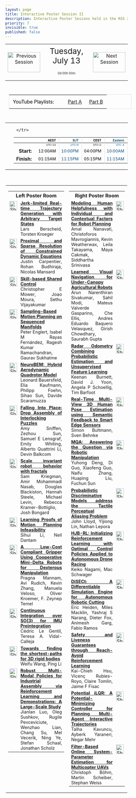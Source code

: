 ```yaml
---
layout: page
title: Interactive Poster Session II
description: Interactive Poster Sesions held in the RSS 2021 gather.town space
priority: 7
invisible: true
published: false
---
```

<head>
<style>
* {
  box-sizing: border-box;
}

#myInput {
  background-position: 10px 10px;
  background-repeat: no-repeat;
  width: 100%;
  font-size: 100%;
  padding: 12px 20px 12px 40px;
  border: 1px solid #ddd;
  margin-bottom: 12px;
}

#myTable, #myTableA {
  border-collapse: collapse;
  width: 100%;
  border: 1px solid #ddd;
  font-size: 100%;
}

#myTable th, #myTable td, #myTableA th, #myTableA td {
  text-align: left;
  padding: 12px;
}

#myTable tr, #myTableA tr {
  border-bottom: 1px solid #ddd;
}

#myTable tr.header, #myTable tr:hover, #myTableA tr.header, #myTableA tr:hover {
  background-color: #f1f1f1;
}


#eventcounter1 a {
    font-size: 12px;
    color: #ffffff;
    display: block;
}

#eventcounter1 a:hover {
    text-decoration: none;
}

#eventcounter2 a {
    font-size: 12px;
    color: #ffffff;
    display: block;
}

#eventcounter2 a:hover {
    text-decoration: none;
}

</style>
</head>

<table width="100%"><tr>
<td style="width: 15%; text-align: center;"><a href="{{ site.baseurl }}/program/posters1/">
<img src="{{ site.baseurl }}/images/previous_icon.png"
       alt="Previous Session" width = "107"  height = "66"/> 
</a> </td>
<td width="60%" height="120px;">
<center><span  style="font-size:26px; vertical-align: top; ">Tuesday, July 13</span></center><br><p style="text-align: center; font-size: 10px; margin-top: 0px;" id="eventcounter1"><a>0d 00h 00m</a></p>
</td>
<td style="width: 15%; text-align: center;"><a href="{{ site.baseurl }}/program/posters3/">
<img src="{{ site.baseurl }}/images/next_icon.png"
       alt="Next Session" width = "107"  height = "66"/> 
</a> </td>
</tr>
</table>


<br>



<style>
#yt-playlist {
  font-size: 16px;
  color: #000000;
  border: solid #ddd 1px;
  margin: 12px;
}

#yt-playlist td {
  padding: 12px;
  }
</style>
<table id="yt-playlist"><tr><td>YouTube Playlists:&nbsp;&nbsp;&nbsp;&nbsp;&nbsp;</td><td><a href="https://www.youtube.com/playlist?list=PLG0LjilbrcCZem_SoSzlKmpo3SBqXdDH9">Part A</a></td><td><a href="https://www.youtube.com/playlist?list=PLG0LjilbrcCYuk1P49Tfp_EY7lVHTcV_1">Part B</a>  </td></tr></table><br>
<table width="100%"><tr><td width="15%">&nbsp;</td><td>
 <table width="100%">
  <thead>
  <tr><th></th> 
   <th style="font-size: 10px; color:#000000; text-align:right; border-right: solid #dddddd 1px; padding-right: 10px;">AEST</th>
 <th style="font-size: 10px; color:#004e7d; text-align:right; border-right: solid #dddddd 1px; padding-right: 10px;">BJT</th>
 <th style="font-size: 10px; color:#000000; text-align:right; border-right: solid #dddddd 1px; padding-right: 10px;">CEST</th>
 <th style="font-size: 10px; color:#004e7d; text-align:right; border-right: solid #dddddd 1px; padding-right: 10px;">Eastern</th>
 <th style="font-size: 10px; color:#000000; text-align:right; border-right: solid #dddddd 1px; padding-right: 10px;">Pacific</th>
 
     </tr>
</thead>

<tr><td></td>
    <td style="font-size: 8px; color:#000000; text-align:right; border-right: solid #dddddd 1px; padding-right: 10px; padding-bottom: 3px;"> UTC+10</td>
  <td style="font-size: 8px; color:#004e7d; text-align:right; border-right: solid #dddddd 1px; padding-right: 10px; padding-bottom: 3px;"> UTC+8</td>
  <td style="font-size: 8px; color:#000000; text-align:right; border-right: solid #dddddd 1px; padding-right: 10px; padding-bottom: 3px;"> UTC+2</td>
  <td style="font-size: 8px; color:#004e7d; text-align:right; border-right: solid #dddddd 1px; padding-right: 10px; padding-bottom: 3px;"> UTC-4</td>
  <td style="font-size: 8px; color:#000000; text-align:right; border-right: solid #dddddd 1px; padding-right: 10px; padding-bottom: 3px;"> UTC-7</td>

</tr>
  <tr><td style="text-align:right; font-weight:bold; padding-right:15px;">Start: </td>
 <td style="font-size: 13px; color:#000000; text-align:right; border-right: solid #dddddd 1px; padding-right: 10px;">12:00AM</td>
 <td style="font-size: 13px; color:#004e7d; text-align:right; border-right: solid #dddddd 1px; padding-right: 10px;">10:00PM</td>
 <td style="font-size: 13px; color:#000000; text-align:right; border-right: solid #dddddd 1px; padding-right: 10px;">04:00PM</td>
 <td style="font-size: 13px; color:#004e7d; text-align:right; border-right: solid #dddddd 1px; padding-right: 10px;">10:00AM</td>
 <td style="font-size: 13px; color:#000000; text-align:right; border-right: solid #dddddd 1px; padding-right: 10px;">07:00AM</td>
</tr>
<tr><td style="text-align:right; font-weight:bold; padding-right:15px;">Finish: </td>
 <td style="font-size: 13px; color:#000000; text-align:right; border-right: solid #dddddd 1px; padding-right: 10px;">01:15AM</td>
 <td style="font-size: 13px; color:#004e7d; text-align:right; border-right: solid #dddddd 1px; padding-right: 10px;">11:15PM</td>
 <td style="font-size: 13px; color:#000000; text-align:right; border-right: solid #dddddd 1px; padding-right: 10px;">05:15PM</td>
 <td style="font-size: 13px; color:#004e7d; text-align:right; border-right: solid #dddddd 1px; padding-right: 10px;">11:15AM</td>
 <td style="font-size: 13px; color:#000000; text-align:right; border-right: solid #dddddd 1px; padding-right: 10px;">08:15AM</td>
</tr>
</table> 
</td><td width="15%">&nbsp;</td> </tr></table> 
 <br> 
 <table style="padding:2px;" id="side-by-side">
<tr>
<td style="vertical-align: top;" width="50%">
<table id="myTable">
<tr class="toprowHeader"><th colspan="2"><center>Left Poster Room</center></th></tr><tr class="stdrow"> <td valign="top" style="padding:4px;"><a target="_blank" href="{{ '/program/posters/map-01.svg' | absolute_url }}"><img src="{{ '/images/map_icon.png' | absolute_url }}" alt="Show poster location" width="25" height="31"></a></td>
 <td width="95%" style="font-size: 90%; text-align: justify;"> <a href="{{ '/program/papers/015/' | absolute_url }}"><b>Jerk-limited Real-time Trajectory Generation with Arbitrary Target States</b></a><br>Lars Berscheid, Torsten Kroeger</td>
 </tr><tr class="stdrow"> <td valign="top" style="padding:4px;"><a target="_blank" href="{{ '/program/posters/map-03.svg' | absolute_url }}"><img src="{{ '/images/map_icon.png' | absolute_url }}" alt="Show poster location" width="25" height="31"></a></td>
 <td width="95%" style="font-size: 90%; text-align: justify;"> <a href="{{ '/program/papers/017/' | absolute_url }}"><b>Proximal and Sparse Resolution of Constrained Dynamic Equations</b></a><br>Justin Carpentier, Rohan Budhiraja, Nicolas Mansard</td>
 </tr><tr class="stdrow"> <td valign="top" style="padding:4px;"><a target="_blank" href="{{ '/program/posters/map-05.svg' | absolute_url }}"><img src="{{ '/images/map_icon.png' | absolute_url }}" alt="Show poster location" width="25" height="31"></a></td>
 <td width="95%" style="font-size: 90%; text-align: justify;"> <a href="{{ '/program/papers/028/' | absolute_url }}"><b>Skill-based Shared Control</b></a><br>Christopher E Mower, Joao Moura, Sethu Vijayakumar</td>
 </tr><tr class="stdrow"> <td valign="top" style="padding:4px;"><a target="_blank" href="{{ '/program/posters/map-07.svg' | absolute_url }}"><img src="{{ '/images/map_icon.png' | absolute_url }}" alt="Show poster location" width="25" height="31"></a></td>
 <td width="95%" style="font-size: 90%; text-align: justify;"> <a href="{{ '/program/papers/039/' | absolute_url }}"><b>Sampling-Based Motion Planning on Sequenced Manifolds</b></a><br>Peter Englert, Isabel M Rayas Fernández, Ragesh Kumar Ramachandran, Gaurav Sukhatme</td>
 </tr><tr class="stdrow"> <td valign="top" style="padding:4px;"><a target="_blank" href="{{ '/program/posters/map-09.svg' | absolute_url }}"><img src="{{ '/images/map_icon.png' | absolute_url }}" alt="Show poster location" width="25" height="31"></a></td>
 <td width="95%" style="font-size: 90%; text-align: justify;"> <a href="{{ '/program/papers/042/' | absolute_url }}"><b>NeuroBEM: Hybrid Aerodynamic Quadrotor Model</b></a><br>Leonard Bauersfeld, Elia Kaufmann, Philipp Foehn, Sihao Sun, Davide Scaramuzza</td>
 </tr><tr class="stdrow"> <td valign="top" style="padding:4px;"><a target="_blank" href="{{ '/program/posters/map-11.svg' | absolute_url }}"><img src="{{ '/images/map_icon.png' | absolute_url }}" alt="Show poster location" width="25" height="31"></a></td>
 <td width="95%" style="font-size: 90%; text-align: justify;"> <a href="{{ '/program/papers/055/' | absolute_url }}"><b>Falling Into Place: Drop Assembly of Interlocking Puzzles</b></a><br>Amy Sniffen, Zezhou Sun, Samuel E Lensgraf, Emily Whiting, Alberto Quattrini Li, Devin Balkcom</td>
 </tr><tr class="stdrow"> <td valign="top" style="padding:4px;"><a target="_blank" href="{{ '/program/posters/map-13.svg' | absolute_url }}"><img src="{{ '/images/map_icon.png' | absolute_url }}" alt="Show poster location" width="25" height="31"></a></td>
 <td width="95%" style="font-size: 90%; text-align: justify;"> <a href="{{ '/program/papers/059/' | absolute_url }}"><b>Scale invariant robot behavior with fractals</b></a><br>Sam Kriegman, Amir Mohammadi Nasab, Douglas Blackiston, Hannah Steele, Michael Levin, Rebecca Kramer-Bottiglio, Josh Bongard</td>
 </tr><tr class="stdrow"> <td valign="top" style="padding:4px;"><a target="_blank" href="{{ '/program/posters/map-15.svg' | absolute_url }}"><img src="{{ '/images/map_icon.png' | absolute_url }}" alt="Show poster location" width="25" height="31"></a></td>
 <td width="95%" style="font-size: 90%; text-align: justify;"> <a href="{{ '/program/papers/064/' | absolute_url }}"><b>Learning Proofs of Motion Planning Infeasibility</b></a><br>Sihui Li, Neil Dantam</td>
 </tr><tr class="stdrow"> <td valign="top" style="padding:4px;"><a target="_blank" href="{{ '/program/posters/map-17.svg' | absolute_url }}"><img src="{{ '/images/map_icon.png' | absolute_url }}" alt="Show poster location" width="25" height="31"></a></td>
 <td width="95%" style="font-size: 90%; text-align: justify;"> <a href="{{ '/program/papers/076/' | absolute_url }}"><b>A Low-Cost Compliant Gripper Using Cooperative Mini-Delta Robots for Dexterous Manipulation</b></a><br>Pragna Mannam, Avi Rudich, Kevin Zhang, Manuela Veloso, Oliver Kroemer, F. Zeynep Temel</td>
 </tr><tr class="stdrow"> <td valign="top" style="padding:4px;"><a target="_blank" href="{{ '/program/posters/map-19.svg' | absolute_url }}"><img src="{{ '/images/map_icon.png' | absolute_url }}" alt="Show poster location" width="25" height="31"></a></td>
 <td width="95%" style="font-size: 90%; text-align: justify;"> <a href="{{ '/program/papers/078/' | absolute_url }}"><b>Continuous Integration over SO(3) for IMU Preintegration</b></a><br>Cédric Le Gentil, Teresa A. Vidal-Calleja</td>
 </tr><tr class="stdrow"> <td valign="top" style="padding:4px;"><a target="_blank" href="{{ '/program/posters/map-21.svg' | absolute_url }}"><img src="{{ '/images/map_icon.png' | absolute_url }}" alt="Show poster location" width="25" height="31"></a></td>
 <td width="95%" style="font-size: 90%; text-align: justify;"> <a href="{{ '/program/papers/085/' | absolute_url }}"><b>Towards finding the shortest-paths for 3D rigid bodies</b></a><br>Weifu Wang, Ping Li</td>
 </tr><tr class="stdrow"> <td valign="top" style="padding:4px;"><a target="_blank" href="{{ '/program/posters/map-23.svg' | absolute_url }}"><img src="{{ '/images/map_icon.png' | absolute_url }}" alt="Show poster location" width="25" height="31"></a></td>
 <td width="95%" style="font-size: 90%; text-align: justify;"> <a href="{{ '/program/papers/088/' | absolute_url }}"><b>Robust Multi-Modal Policies for Industrial Assembly via Reinforcement Learning and Demonstrations: A Large-Scale Study</b></a><br>Jianlan Luo, Oleg Sushkov, Rugile Pevceviciute, Wenzhao Lian, Chang Su, Mel Vecerik, Ning Ye, Stefan Schaal, Jonathan Scholz</td>
 </tr></table></td>

<td style="vertical-align: top;" width="50%">
<table id="myTableA">
<tr class="toprowHeader"><th colspan="2"><center>Right Poster Room</center></th></tr><tr class="stdrow"> <td width="95%" style="font-size: 90%; text-align: justify;"> <a href="{{ '/program/papers/016/' | absolute_url }}"><b>Modeling Human Helpfulness with Individual and Contextual Factors for Robot Planning</b></a><br>Amal Nanavati, Christoforos Mavrogiannis, Kevin Weatherwax, Leila Takayama, Maya Cakmak, Siddhartha Srinivasa</td>
 <td valign="top" style="padding:4px;"><a target="_blank" href="{{ '/program/posters/map-02.svg' | absolute_url }}"><img src="{{ '/images/map_icon.png' | absolute_url }}" alt="Show poster location" width="25" height="31"></a></td>
 </tr><tr class="stdrow"> <td width="95%" style="font-size: 90%; text-align: justify;"> <a href="{{ '/program/papers/019/' | absolute_url }}"><b>Learned Visual Navigation for Under-Canopy Agricultural Robots</b></a><br>Arun Narenthiran Sivakumar, Sahil Modi, Mateus Valverde Gasparino, Che Ellis, Andres Eduardo Baquero Velasquez, Girish Chowdhary, Saurabh Gupta</td>
 <td valign="top" style="padding:4px;"><a target="_blank" href="{{ '/program/posters/map-04.svg' | absolute_url }}"><img src="{{ '/images/map_icon.png' | absolute_url }}" alt="Show poster location" width="25" height="31"></a></td>
 </tr><tr class="stdrow"> <td width="95%" style="font-size: 90%; text-align: justify;"> <a href="{{ '/program/papers/029/' | absolute_url }}"><b>Radar Odometry Combining Probabilistic Estimation and Unsupervised Feature Learning</b></a><br>Keenan Burnett, David J. Yoon, Angela P Schoellig, Tim Barfoot</td>
 <td valign="top" style="padding:4px;"><a target="_blank" href="{{ '/program/posters/map-06.svg' | absolute_url }}"><img src="{{ '/images/map_icon.png' | absolute_url }}" alt="Show poster location" width="25" height="31"></a></td>
 </tr><tr class="stdrow"> <td width="95%" style="font-size: 90%; text-align: justify;"> <a href="{{ '/program/papers/040/' | absolute_url }}"><b>Real-Time Multi-View 3D Human Pose Estimation using Semantic Feedback to Smart Edge Sensors</b></a><br>Simon Bultmann, Sven Behnke</td>
 <td valign="top" style="padding:4px;"><a target="_blank" href="{{ '/program/posters/map-08.svg' | absolute_url }}"><img src="{{ '/images/map_icon.png' | absolute_url }}" alt="Show poster location" width="25" height="31"></a></td>
 </tr><tr class="stdrow"> <td width="95%" style="font-size: 90%; text-align: justify;"> <a href="{{ '/program/papers/044/' | absolute_url }}"><b>MQA: Answering the Question via Robotic Manipulation</b></a><br>Yuhong Deng, Di Guo, Xiaofeng Guo, Naifu Zhang, Huaping Liu, Fuchun Sun</td>
 <td valign="top" style="padding:4px;"><a target="_blank" href="{{ '/program/posters/map-10.svg' | absolute_url }}"><img src="{{ '/images/map_icon.png' | absolute_url }}" alt="Show poster location" width="25" height="31"></a></td>
 </tr><tr class="stdrow"> <td width="95%" style="font-size: 90%; text-align: justify;"> <a href="{{ '/program/papers/057/' | absolute_url }}"><b>Probabilistic Discriminative Models address the Tactile Perceptual Aliasing Problem</b></a><br>John Lloyd, Yijiong Lin, Nathan Lepora</td>
 <td valign="top" style="padding:4px;"><a target="_blank" href="{{ '/program/posters/map-12.svg' | absolute_url }}"><img src="{{ '/images/map_icon.png' | absolute_url }}" alt="Show poster location" width="25" height="31"></a></td>
 </tr><tr class="stdrow"> <td width="95%" style="font-size: 90%; text-align: justify;"> <a href="{{ '/program/papers/062/' | absolute_url }}"><b>HJB-RL: Initializing Reinforcement Learning with Optimal Control Policies Applied to Autonomous Drone Racing</b></a><br>Keiko Nagami, Mac Schwager</td>
 <td valign="top" style="padding:4px;"><a target="_blank" href="{{ '/program/posters/map-14.svg' | absolute_url }}"><img src="{{ '/images/map_icon.png' | absolute_url }}" alt="Show poster location" width="25" height="31"></a></td>
 </tr><tr class="stdrow"> <td width="95%" style="font-size: 90%; text-align: justify;"> <a href="{{ '/program/papers/067/' | absolute_url }}"><b>DiSECt: A Differentiable Simulation Engine for Autonomous Robotic Cutting</b></a><br>Eric Heiden, Miles Macklin, Yashraj S Narang, Dieter Fox, Animesh Garg, Fabio Ramos</td>
 <td valign="top" style="padding:4px;"><a target="_blank" href="{{ '/program/posters/map-16.svg' | absolute_url }}"><img src="{{ '/images/map_icon.png' | absolute_url }}" alt="Show poster location" width="25" height="31"></a></td>
 </tr><tr class="stdrow"> <td width="95%" style="font-size: 90%; text-align: justify;"> <a href="{{ '/program/papers/077/' | absolute_url }}"><b>Safety and Liveness Guarantees through Reach-Avoid Reinforcement Learning</b></a><br>Kai-Chieh Hsu, Vicenç Rubies-Royo, Claire Tomlin, Jaime F Fisac</td>
 <td valign="top" style="padding:4px;"><a target="_blank" href="{{ '/program/posters/map-18.svg' | absolute_url }}"><img src="{{ '/images/map_icon.png' | absolute_url }}" alt="Show poster location" width="25" height="31"></a></td>
 </tr><tr class="stdrow"> <td width="95%" style="font-size: 90%; text-align: justify;"> <a href="{{ '/program/papers/084/' | absolute_url }}"><b>Potential iLQR: A Potential-Minimizing Controller for Planning Multi-Agent Interactive Trajectories</b></a><br>Talha Kavuncu, Ayberk Yaraneri, Negar Mehr</td>
 <td valign="top" style="padding:4px;"><a target="_blank" href="{{ '/program/posters/map-20.svg' | absolute_url }}"><img src="{{ '/images/map_icon.png' | absolute_url }}" alt="Show poster location" width="25" height="31"></a></td>
 </tr><tr class="stdrow"> <td width="95%" style="font-size: 90%; text-align: justify;"> <a href="{{ '/program/papers/087/' | absolute_url }}"><b>Filter-Based Online System-Parameter Estimation for Multicopter UAVs</b></a><br>Christoph Böhm, Martin Scheiber, Stephan Weiss</td>
 <td valign="top" style="padding:4px;"><a target="_blank" href="{{ '/program/posters/map-22.svg' | absolute_url }}"><img src="{{ '/images/map_icon.png' | absolute_url }}" alt="Show poster location" width="25" height="31"></a></td>
 </tr></table></td>

</tr>
</table>

<br>
&nbsp;<br>

<script>
var startDate1 = new Date("2021-07-13 07:00:00 UTC-0700").getTime();
var finDate1 = new Date("2021-07-13 08:15:00 UTC-0700").getTime();

// Update the count down every 1 second
var x1 = function() {

  // Get today's date and time
  var now1 = new Date().getTime();
    
  var distToStart1 = startDate1 - now1;
  if (distToStart1 > 0) {

      var days = Math.floor(distToStart1 / (1000 * 60 * 60 * 24));
      var hours = Math.floor((distToStart1 % (1000 * 60 * 60 * 24)) / (1000 * 60 * 60));
      var minutes = Math.floor((distToStart1 % (1000 * 60 * 60)) / (1000 * 60));
   
      document.getElementById("eventcounter1").innerHTML = "<a><span style='color: #aaaaaa;'>" + days + "d " + hours + "h " + minutes + "m</span></a>" ;
      setTimeout(x1, 5000); 
    
  } else {

        var distToEnd1 = finDate1 - now1;

        if (distToEnd1 > 0) {
            document.getElementById("eventcounter1").innerHTML = '<img src="{{ site.baseurl }}/images/live-icon-small.gif" alt="Event is Live" width="64" height=17"><a><span style="color: #ffffff;">'+ distToEnd1 +'</span></a> ';
            setTimeout(x1, 30000); 
        }
        else
        { 
            document.getElementById("eventcounter1").innerHTML = "<a><span style='color: #aaaaaa;'>Now concluded</span></a>";
        }
  }
};

setTimeout(x1,0);
</script>

    